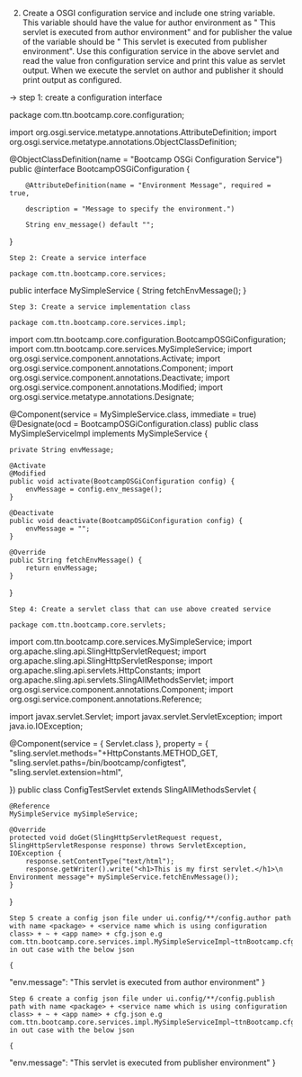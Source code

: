 2. Create a OSGI configuration service and include one string variable. This variable should have the value for author environment as " This servlet is executed from author environment" and for publisher the value of the variable should be " This servlet is executed from publisher environment". Use this configuration service in the above servlet and read the value fron configuration service and print this value as servlet output. When we execute the servlet on author and publisher it should print output as configured.

->  step 1: create a configuration interface

package com.ttn.bootcamp.core.configuration;

import org.osgi.service.metatype.annotations.AttributeDefinition;
import org.osgi.service.metatype.annotations.ObjectClassDefinition;

@ObjectClassDefinition(name = "Bootcamp OSGi Configuration Service")
public @interface BootcampOSGiConfiguration {

        @AttributeDefinition(name = "Environment Message", required = true,

        description = "Message to specify the environment.")

        String env_message() default "";
}

    Step 2: Create a service interface

    package com.ttn.bootcamp.core.services;

public interface MySimpleService {
    String fetchEnvMessage();
}

    Step 3: Create a service implementation class

    package com.ttn.bootcamp.core.services.impl;


import com.ttn.bootcamp.core.configuration.BootcampOSGiConfiguration;
import com.ttn.bootcamp.core.services.MySimpleService;
import org.osgi.service.component.annotations.Activate;
import org.osgi.service.component.annotations.Component;
import org.osgi.service.component.annotations.Deactivate;
import org.osgi.service.component.annotations.Modified;
import org.osgi.service.metatype.annotations.Designate;

@Component(service = MySimpleService.class, immediate = true)
@Designate(ocd = BootcampOSGiConfiguration.class)
public class MySimpleServiceImpl implements MySimpleService {

    private String envMessage;

    @Activate
    @Modified
    public void activate(BootcampOSGiConfiguration config) {
        envMessage = config.env_message();
    }

    @Deactivate
    public void deactivate(BootcampOSGiConfiguration config) {
        envMessage = "";
    }

    @Override
    public String fetchEnvMessage() {
        return envMessage;
    }
}

    Step 4: Create a servlet class that can use above created service

    package com.ttn.bootcamp.core.servlets;

import com.ttn.bootcamp.core.services.MySimpleService;
import org.apache.sling.api.SlingHttpServletRequest;
import org.apache.sling.api.SlingHttpServletResponse;
import org.apache.sling.api.servlets.HttpConstants;
import org.apache.sling.api.servlets.SlingAllMethodsServlet;
import org.osgi.service.component.annotations.Component;
import org.osgi.service.component.annotations.Reference;

import javax.servlet.Servlet;
import javax.servlet.ServletException;
import java.io.IOException;

@Component(service = { Servlet.class }, property = {
        "sling.servlet.methods="+HttpConstants.METHOD_GET,
        "sling.servlet.paths=/bin/bootcamp/configtest",
        "sling.servlet.extension=html",

})
public class ConfigTestServlet extends SlingAllMethodsServlet {

    @Reference
    MySimpleService mySimpleService;

    @Override
    protected void doGet(SlingHttpServletRequest request, SlingHttpServletResponse response) throws ServletException, IOException {
        response.setContentType("text/html");
        response.getWriter().write("<h1>This is my first servlet.</h1>\n Environment message"+ mySimpleService.fetchEnvMessage());
    }
}

    Step 5 create a config json file under ui.config/**/config.author path with name <package> + <service name which is using configuration class> + ~ + <app name> + cfg.json e.g com.ttn.bootcamp.core.services.impl.MySimpleServiceImpl~ttnBootcamp.cfg.json in out case with the below json

    {
  "env.message": "This servlet is executed from author environment"
}

    Step 6 create a config json file under ui.config/**/config.publish path with name <package> + <service name which is using configuration class> + ~ + <app name> + cfg.json e.g com.ttn.bootcamp.core.services.impl.MySimpleServiceImpl~ttnBootcamp.cfg.json in out case with the below json

    {
  "env.message": "This servlet is executed from publisher environment"
}


